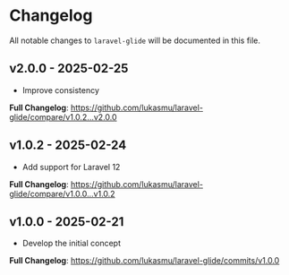 # Changelog

All notable changes to `laravel-glide` will be documented in this file.

## v2.0.0 - 2025-02-25

- Improve consistency

**Full Changelog**: https://github.com/lukasmu/laravel-glide/compare/v1.0.2...v2.0.0

## v1.0.2 - 2025-02-24

- Add support for Laravel 12

**Full Changelog**: https://github.com/lukasmu/laravel-glide/compare/v1.0.0...v1.0.2

## v1.0.0 - 2025-02-21

- Develop the initial concept

**Full Changelog**: https://github.com/lukasmu/laravel-glide/commits/v1.0.0
